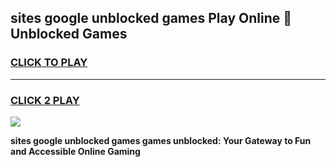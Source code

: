 
## sites google unblocked games Play Online 👋 Unblocked Games
<h3>
<a href="https://premium.freeplayer.one?title=sites_google_unblocked_games&ref=19F">CLICK TO PLAY</a></h3>
<hr>

<h3>
<a href="https://premium.freeplayer.one?title=sites_google_unblocked_games&ref=19F">CLICK 2 PLAY</a>
  
</h3>

<a href="https://premium.freeplayer.one?title=sites_google_unblocked_games&ref=19F"><img src="https://clearcache.store/games.png"></a>


**sites google unblocked games games unblocked: Your Gateway to Fun and Accessible Online Gaming**
